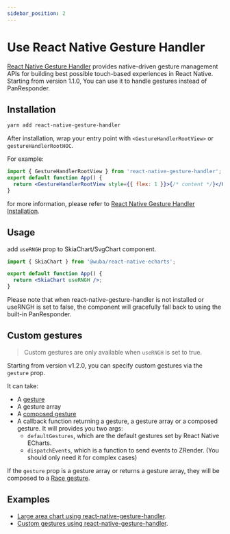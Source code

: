 ```yaml
---
sidebar_position: 2
---
```


# Use React Native Gesture Handler

[React Native Gesture Handler](https://github.com/software-mansion/react-native-gesture-handler/) provides native-driven gesture management APIs for building best possible touch-based experiences in React Native. Starting from version 1.1.0, You can use it to handle gestures instead of PanResponder.

## Installation

```bash
yarn add react-native-gesture-handler
```

After installation, wrap your entry point with `<GestureHandlerRootView>` or `gestureHandlerRootHOC`.

For example:

```jsx
import { GestureHandlerRootView } from 'react-native-gesture-handler';
export default function App() {
  return <GestureHandlerRootView style={{ flex: 1 }}>{/* content */}</GestureHandlerRootView>;
}
```

for more information, please refer to [React Native Gesture Handler Installation](https://docs.swmansion.com/react-native-gesture-handler/docs/installation).

## Usage

add `useRNGH` prop to SkiaChart/SvgChart component.

```jsx
import { SkiaChart } from '@wuba/react-native-echarts';

export default function App() {
  return <SkiaChart useRNGH />;
}
```

Please note that when react-native-gesture-handler is not installed or useRNGH is set to false, the component will gracefully fall back to using the built-in PanResponder.

## Custom gestures

> Custom gestures are only available when `useRNGH` is set to true.

Starting from version v1.2.0, you can specify custom gestures via the `gesture` prop.

It can take:
- A [gesture](https://docs.swmansion.com/react-native-gesture-handler/docs/api/gestures/gesture)
- A gesture array
- A [composed gesture](https://docs.swmansion.com/react-native-gesture-handler/docs/api/gestures/composed-gestures/)
- A callback function returning a gesture, a gesture array or a composed gesture. It will provides you two args:
  - `defaultGestures`, which are the default gestures set by React Native ECharts.
  - `dispatchEvents`, which is a function to send events to ZRender. (You should only need it for complex cases)


If the `gesture` prop is a gesture array or returns a gesture array, they will be composed to a [Race gesture](https://docs.swmansion.com/react-native-gesture-handler/docs/gesture-composition/#race).

## Examples

- [Large area chart using react-native-gesture-handler](../expo-snacks/large-area-chart-use-rngh).
- [Custom gestures using react-native-gesture-handler](../expo-snacks/custom-gesture-use-rngh).
